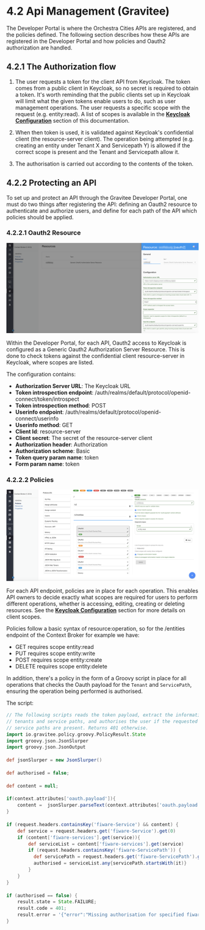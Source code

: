 # 4.2 Api Management (Gravitee)

The Developer Portal is where the Orchestra Cities APIs are registered, and the
policies defined. The following section describes how these APIs are registered
in the Developer Portal and how policies and Oauth2 authorization are handled.

## 4.2.1 The Authorization flow

1. The user requests a token for the client API from Keycloak. The token comes
   from a public client in Keycloak, so no secret is required to obtain a token.
   It's worth reminding that the public clients set up in Keycloak will
   limit what the given tokens enable users to do, such as user management operations.
   The user requests a specific scope with the request (e.g. entity:read). A list
   of scopes is available in the [**Keycloak Configuration**](/keycloak) section of this documentation.

2. When then token is used, it is validated against Keycloak's confidential client
   (the resource-server client). The operation being attempted (e.g. creating an
   entity under Tenant X and Servicepath Y) is allowed if the correct scope is
   present and the Tenant and Servicepath allow it.

3. The authorisation is carried out according to the contents of the token.

## 4.2.2 Protecting an API

To set up and protect an API through the Gravitee Developer Portal, one must do
two things after registering the API: defining an Oauth2 resource to authenticate
and authorize users, and define for each path of the API which policies should be
applied.

###  4.2.2.1 Oauth2 Resource

![Resources](rsrc/keycloak/gravitee_resources.png)

Within the Developer Portal, for each API, Oauth2 access to Keycloak is configured
as a Generic Oauth2 Authorization Server Resource. This is done to check tokens
against the confidential client resource-server in Keycloak, where scopes are
listed.

The configuration contains:

- **Authorization Server URL**: The Keycloak URL
- **Token introspection endpoint**: /auth/realms/default/protocol/openid-connect/token/introspect
- **Token introspection method**: POST
- **Userinfo endpoint**: /auth/realms/default/protocol/openid-connect/userinfo
- **Userinfo method**: GET
- **Client Id**: resource-server
- **Client secret**: The secret of the resource-server client
- **Authorization header**: Authorization
- **Authorization scheme**: Basic
- **Token query param name**: token
- **Form param name**: token


### 4.2.2.2 Policies

![Policies](rsrc/keycloak/gravitee_policies.png)

For each API endpoint, policies are in place for each operation. This enables API
owners to decide exactly what scopes are required for users to perform different
operations, whether is accessing, editing, creating or deleting resources.
See the [**Keycloak Configuration**](/keycloak) section for more details on
client scopes.

Policies follow a basic syntax of resource:operation, so for the /entities endpoint
of the Context Broker for example we have:

- GET requires scope entity:read
- PUT requires scope entity:write
- POST requires scope entity:create
- DELETE requires scope entity:delete

In addition, there's a policy in the form of a Groovy script in place for all
operations that checks the Oauth payload for the `Tenant` and `ServicePath`,
ensuring the operation being performed is authorised.

The script:

```groovy
// The following scripts reads the token payload, extract the information about
// tenants and service paths, and authorises the user if the requested tenant and
// service paths are present. Returns 401 otherwise.
import io.gravitee.policy.groovy.PolicyResult.State
import groovy.json.JsonSlurper
import groovy.json.JsonOutput

def jsonSlurper = new JsonSlurper()

def authorised = false;

def content = null;

if(context.attributes['oauth.payload']){
	content =  jsonSlurper.parseText(context.attributes['oauth.payload']);
}

if (request.headers.containsKey('fiware-Service') && content) {
    def service = request.headers.get('fiware-Service').get(0)
  	if (content['fiware-services'].get(service)){
      	def serviceList = content['fiware-services'].get(service)
  		if (request.headers.containsKey('fiware-ServicePath')) {
    	  def servicePath = request.headers.get('fiware-ServicePath').get(0)
          authorised = serviceList.any{servicePath.startsWith(it)}
		}
    }
}

if (authorised == false) {
  	result.state = State.FAILURE;
	result.code = 401;
	result.error = '{"error":"Missing authorisation for specified fiware-service and fiware-servicePath","code":"UNAUTHORISED"}';
}
```
